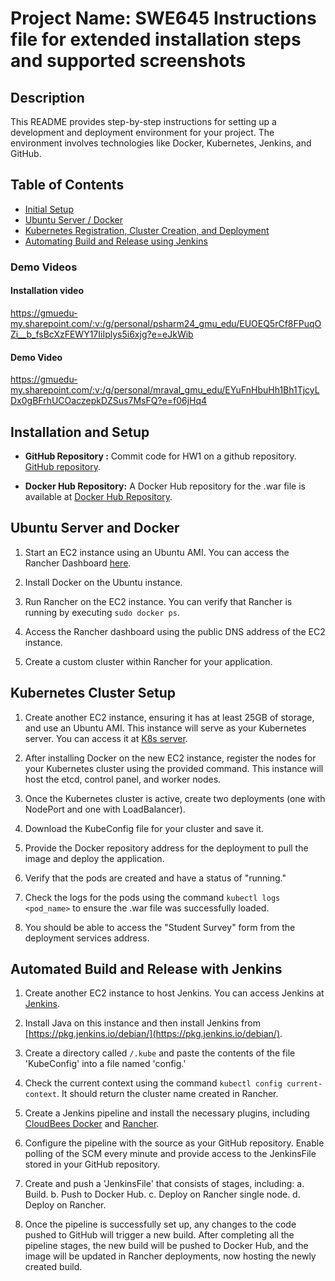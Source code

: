# Project Name: SWE645 Instructions file for extended installation steps and supported screenshots

## Description

This README provides step-by-step instructions for setting up a development and deployment environment for your project. The environment involves technologies like Docker, Kubernetes, Jenkins, and GitHub. 

## Table of Contents

- [Initial Setup](#initial-setup)
- [Ubuntu Server / Docker](#ubuntu-server--docker)
- [Kubernetes Registration, Cluster Creation, and Deployment](#kubernetes-registration-cluster-creation-and-deployment)
- [Automating Build and Release using Jenkins](#automating-build-and-release-using-jenkins)

### Demo Videos
#### Installation video
https://gmuedu-my.sharepoint.com/:v:/g/personal/psharm24_gmu_edu/EUOEQ5rCf8FPuqOZi__b_fsBcXzFEWY17IiIplys5i6xjg?e=eJkWib

#### Demo Video
https://gmuedu-my.sharepoint.com/:v:/g/personal/mraval_gmu_edu/EYuFnHbuHh1Bh1TjcyLDx0gBFrhUCOaczepkDZSus7MsFQ?e=f06jHq4


## Installation and Setup

- **GitHub Repository :** Commit code for HW1 on a github repository. [GitHub repository](https://github.com/adi-limbekar/SWE-645-Assignment-2).

- **Docker Hub Repository:** A Docker Hub repository for the .war file is available at [Docker Hub Repository](https://hub.docker.com/repository/docker/adi0222/surveyformimage/general).

## Ubuntu Server and Docker

1. Start an EC2 instance using an Ubuntu AMI. You can access the Rancher Dashboard [here](https://ec2-18-208-33-134.compute-1.amazonaws.com/dashboard/home).

2. Install Docker on the Ubuntu instance.

3. Run Rancher on the EC2 instance. You can verify that Rancher is running by executing `sudo docker ps`.

4. Access the Rancher dashboard using the public DNS address of the EC2 instance.

5. Create a custom cluster within Rancher for your application.

## Kubernetes Cluster Setup

1. Create another EC2 instance, ensuring it has at least 25GB of storage, and use an Ubuntu AMI. This instance will serve as your Kubernetes server. You can access it at [K8s server](https://ec2-35-170-98-81.compute-1.amazonaws.com/).

2. After installing Docker on the new EC2 instance, register the nodes for your Kubernetes cluster using the provided command. This instance will host the etcd, control panel, and worker nodes.

3. Once the Kubernetes cluster is active, create two deployments (one with NodePort and one with LoadBalancer).

4. Download the KubeConfig file for your cluster and save it.

5. Provide the Docker repository address for the deployment to pull the image and deploy the application.

6. Verify that the pods are created and have a status of "running."

7. Check the logs for the pods using the command `kubectl logs <pod_name>` to ensure the .war file was successfully loaded.

8. You should be able to access the "Student Survey" form from the deployment services address.

## Automated Build and Release with Jenkins

1. Create another EC2 instance to host Jenkins. You can access Jenkins at [Jenkins](http://3.85.248.232:8080/).

2. Install Java on this instance and then install Jenkins from [https://pkg.jenkins.io/debian/](https://pkg.jenkins.io/debian/).

3. Create a directory called `/.kube` and paste the contents of the file 'KubeConfig' into a file named 'config.'

4. Check the current context using the command `kubectl config current-context`. It should return the cluster name created in Rancher.

5. Create a Jenkins pipeline and install the necessary plugins, including [CloudBees Docker](https://docs.cloudbees.com/docs/admin-resources/latest/plugins/docker-workflow) and [Rancher](https://plugins.jenkins.io/rancher).

6. Configure the pipeline with the source as your GitHub repository. Enable polling of the SCM every minute and provide access to the JenkinsFile stored in your GitHub repository.

7. Create and push a 'JenkinsFile' that consists of stages, including:
   a. Build.
   b. Push to Docker Hub.
   c. Deploy on Rancher single node.
   d. Deploy on Rancher.

8. Once the pipeline is successfully set up, any changes to the code pushed to GitHub will trigger a new build. After completing all the pipeline stages, the new build will be pushed to Docker Hub, and the image will be updated in Rancher deployments, now hosting the newly created build.


